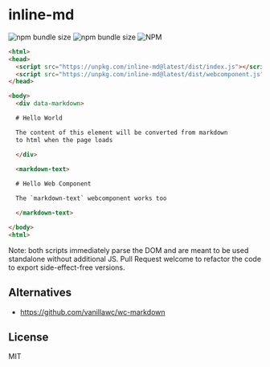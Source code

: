 # inline-md

![npm bundle size](https://img.shields.io/bundlephobia/min/inline-md.svg)
![npm bundle size](https://img.shields.io/bundlephobia/minzip/inline-md.svg)
![NPM](https://img.shields.io/npm/l/inline-md.svg)

```html
<html>
<head>
  <script src="https://unpkg.com/inline-md@latest/dist/index.js"></script>
  <script src="https://unpkg.com/inline-md@latest/dist/webcomponent.js"></script>
</head>

<body>
  <div data-markdown>

  # Hello World

  The content of this element will be converted from markdown
  to html when the page loads

  </div>
  
  <markdown-text>

  # Hello Web Component

  The `markdown-text` webcomponent works too

  </markdown-text>

</body>
<html>
```

Note: both scripts immediately parse the DOM and are meant to be used standalone without additional JS. Pull Request welcome to refactor the code to export side-effect-free versions.

## Alternatives

- https://github.com/vanillawc/wc-markdown

## License

MIT